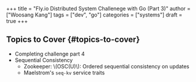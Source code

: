 +++
title = "Fly.io Distributed System Challenege with Go (Part 3)"
author = ["Woosang Kang"]
tags = ["dev", "go"]
categories = ["systems"]
draft = true
+++

## Topics to Cover {#topics-to-cover}

-   Completing challenge part 4
-   Sequential Consistency
    -   Zookeeper: \\(OSC(U)\\): Ordered sequential consistency on updates
    -   Maelstrom's `seq-kv` service traits
